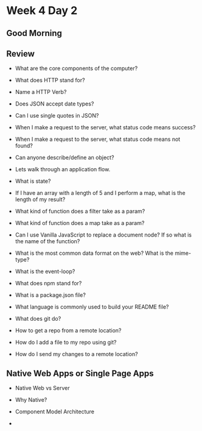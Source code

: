 # Week 4 Day 2

## Good Morning

## Review

- What are the core components of the computer?

- What does HTTP stand for?

- Name a HTTP Verb?

- Does JSON accept date types?

- Can I use single quotes in JSON?

- When I make a request to the server, what status code means success?

- When I make a request to the server, what status code means not found?

- Can anyone describe/define an object?

- Lets walk through an application flow.

- What is state?

- If I have an array with a length of 5 and I perform a map, what is the length of my result?

- What kind of function does a filter take as a param?

- What kind of function does a map take as a param?

- Can I use Vanilla JavaScript to replace a document node? If so what is the name of the function?

- What is the most common data format on the web? What is the mime-type?

- What is the event-loop?

- What does npm stand for?

- What is a package.json file?

- What language is commonly used to build your README file?

- What does git do?

- How to get a repo from a remote location?

- How do I add a file to my repo using git?

- How do I send my changes to a remote location?

## Native Web Apps or Single Page Apps

* Native Web vs Server

* Why Native?

* Component Model Architecture

* 
